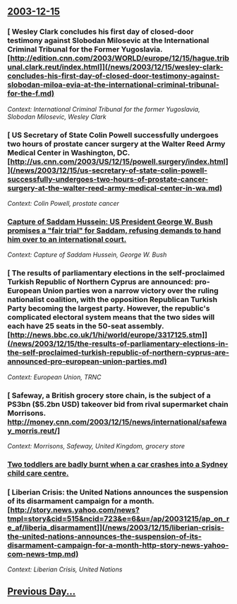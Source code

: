 ## [2003-12-15](/news/2003/12/15/index.md)

### [ Wesley Clark concludes his first day of closed-door testimony against Slobodan Milosevic at the International Criminal Tribunal for the Former Yugoslavia. [http://edition.cnn.com/2003/WORLD/europe/12/15/hague.tribunal.clark.reut/index.html]](/news/2003/12/15/wesley-clark-concludes-his-first-day-of-closed-door-testimony-against-slobodan-miloa-evia-at-the-international-criminal-tribunal-for-the-f.md)
_Context: International Criminal Tribunal for the former Yugoslavia, Slobodan Milosevic, Wesley Clark_

### [ US Secretary of State Colin Powell successfully undergoes two hours of prostate cancer surgery at the Walter Reed Army Medical Center in Washington, DC. [http://us.cnn.com/2003/US/12/15/powell.surgery/index.html]](/news/2003/12/15/us-secretary-of-state-colin-powell-successfully-undergoes-two-hours-of-prostate-cancer-surgery-at-the-walter-reed-army-medical-center-in-wa.md)
_Context: Colin Powell, prostate cancer_

### [ Capture of Saddam Hussein: US President George W. Bush promises a "fair trial" for Saddam, refusing demands to hand him over to an international court. ](/news/2003/12/15/capture-of-saddam-hussein-p-us-president-george-w-bush-promises-a-fair-trial-for-saddam-refusing-demands-to-hand-him-over-to-an-interna.md)
_Context: Capture of Saddam Hussein, George W. Bush_

### [ The results of parliamentary elections in the self-proclaimed Turkish Republic of Northern Cyprus are announced: pro-European Union parties won a narrow victory over the ruling nationalist coalition, with the opposition Republican Turkish Party becoming the largest party. However, the republic's complicated electoral system means that the two sides will each have 25 seats in the 50-seat assembly. [http://news.bbc.co.uk/1/hi/world/europe/3317125.stm]](/news/2003/12/15/the-results-of-parliamentary-elections-in-the-self-proclaimed-turkish-republic-of-northern-cyprus-are-announced-pro-european-union-parties.md)
_Context: European Union, TRNC_

### [ Safeway, a British grocery store chain, is the subject of a PS3bn ($5.2bn USD) takeover bid from rival supermarket chain Morrisons. [http://money.cnn.com/2003/12/15/news/international/safeway_morris.reut/]   ](/news/2003/12/15/safeway-a-british-grocery-store-chain-is-the-subject-of-a-aps3bn-5-2bn-usd-takeover-bid-from-rival-supermarket-chain-morrisons-http.md)
_Context: Morrisons, Safeway, United Kingdom, grocery store_

### [ Two toddlers are badly burnt when a car crashes into a Sydney child care centre.](/news/2003/12/15/two-toddlers-are-badly-burnt-when-a-car-crashes-into-a-sydney-child-care-centre.md)
### [ Liberian Crisis: the United Nations announces the suspension of its disarmament campaign for a month. [http://story.news.yahoo.com/news?tmpl=story&cid=515&ncid=723&e=6&u=/ap/20031215/ap_on_re_af/liberia_disarmament]](/news/2003/12/15/liberian-crisis-the-united-nations-announces-the-suspension-of-its-disarmament-campaign-for-a-month-http-story-news-yahoo-com-news-tmp.md)
_Context: Liberian Crisis, United Nations_

## [Previous Day...](/news/2003/12/14/index.md)

